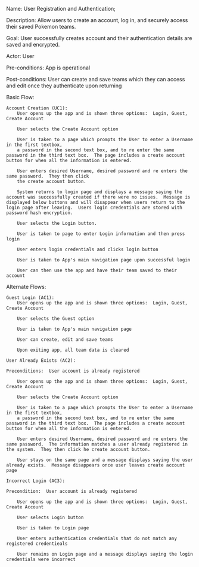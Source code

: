Name:  User Registration and Authentication;

Description:  Allow users to create an account, log in, and securely access their saved Pokemon teams.

Goal:  User successfully creates account and their authentication details are saved and encrypted.

Actor: User

Pre-conditions:  App is operational

Post-conditions:  User can create and save teams which they can access and edit once they authenticate upon returning

Basic Flow:

    Account Creation (UC1):
        User opens up the app and is shown three options:  Login, Guest, Create Account

        User selects the Create Account option

        User is taken to a page which prompts the User to enter a Username in the first textbox,
        a password in the second text box, and to re enter the same password in the third text box.  The page includes a create account button for when all the information is entered.

        User enters desired Username, desired password and re enters the same password.  They then click
        the create account button.

        System returns to login page and displays a message saying the account was successfully created if there were no issues.  Message is displayed below buttons and will disappear when users return to the login page after leaving.  Users login credentials are stored with password hash encryption.

        User selects the Login button.

        User is taken to page to enter Login information and then press login

        User enters login credentials and clicks login button

        User is taken to App's main navigation page upon successful login

        User can then use the app and have their team saved to their account

Alternate Flows:

    Guest Login (AC1):
        User opens up the app and is shown three options:  Login, Guest, Create Account

        User selects the Guest option

        User is taken to App's main navigation page

        User can create, edit and save teams

        Upon exiting app, all team data is cleared

    User Already Exists (AC2):

    Preconditions:  User account is already registered

        User opens up the app and is shown three options:  Login, Guest, Create Account

        User selects the Create Account option

        User is taken to a page which prompts the User to enter a Username in the first textbox,
        a password in the second text box, and to re enter the same password in the third text box.  The page includes a create account button for when all the information is entered.

        User enters desired Username, desired password and re enters the same password.  The information matches a user already registered in the system.  They then click he create account button.

        User stays on the same page and a message displays saying the user already exists.  Message disappears once user leaves create account page
    
    Incorrect Login (AC3):

    Precondition:  User account is already registered

        User opens up the app and is shown three options:  Login, Guest, Create Account

        User selects Login button

        User is taken to Login page

        User enters authentication credentials that do not match any registered credentieals

        User remains on Login page and a message displays saying the login credentials were incorrect
